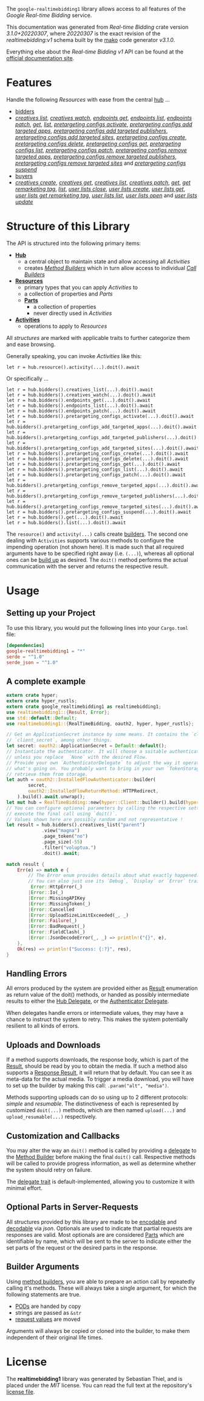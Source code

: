 <!---
DO NOT EDIT !
This file was generated automatically from 'src/mako/api/README.md.mako'
DO NOT EDIT !
-->
The `google-realtimebidding1` library allows access to all features of the *Google Real-time Bidding* service.

This documentation was generated from *Real-time Bidding* crate version *3.1.0+20220307*, where *20220307* is the exact revision of the *realtimebidding:v1* schema built by the [mako](http://www.makotemplates.org/) code generator *v3.1.0*.

Everything else about the *Real-time Bidding* *v1* API can be found at the
[official documentation site](https://developers.google.com/authorized-buyers/apis/realtimebidding/reference/rest/).
# Features

Handle the following *Resources* with ease from the central [hub](https://docs.rs/google-realtimebidding1/3.1.0+20220307/google_realtimebidding1/RealTimeBidding) ... 

* [bidders](https://docs.rs/google-realtimebidding1/3.1.0+20220307/google_realtimebidding1/api::Bidder)
 * [*creatives list*](https://docs.rs/google-realtimebidding1/3.1.0+20220307/google_realtimebidding1/api::BidderCreativeListCall), [*creatives watch*](https://docs.rs/google-realtimebidding1/3.1.0+20220307/google_realtimebidding1/api::BidderCreativeWatchCall), [*endpoints get*](https://docs.rs/google-realtimebidding1/3.1.0+20220307/google_realtimebidding1/api::BidderEndpointGetCall), [*endpoints list*](https://docs.rs/google-realtimebidding1/3.1.0+20220307/google_realtimebidding1/api::BidderEndpointListCall), [*endpoints patch*](https://docs.rs/google-realtimebidding1/3.1.0+20220307/google_realtimebidding1/api::BidderEndpointPatchCall), [*get*](https://docs.rs/google-realtimebidding1/3.1.0+20220307/google_realtimebidding1/api::BidderGetCall), [*list*](https://docs.rs/google-realtimebidding1/3.1.0+20220307/google_realtimebidding1/api::BidderListCall), [*pretargeting configs activate*](https://docs.rs/google-realtimebidding1/3.1.0+20220307/google_realtimebidding1/api::BidderPretargetingConfigActivateCall), [*pretargeting configs add targeted apps*](https://docs.rs/google-realtimebidding1/3.1.0+20220307/google_realtimebidding1/api::BidderPretargetingConfigAddTargetedAppCall), [*pretargeting configs add targeted publishers*](https://docs.rs/google-realtimebidding1/3.1.0+20220307/google_realtimebidding1/api::BidderPretargetingConfigAddTargetedPublisherCall), [*pretargeting configs add targeted sites*](https://docs.rs/google-realtimebidding1/3.1.0+20220307/google_realtimebidding1/api::BidderPretargetingConfigAddTargetedSiteCall), [*pretargeting configs create*](https://docs.rs/google-realtimebidding1/3.1.0+20220307/google_realtimebidding1/api::BidderPretargetingConfigCreateCall), [*pretargeting configs delete*](https://docs.rs/google-realtimebidding1/3.1.0+20220307/google_realtimebidding1/api::BidderPretargetingConfigDeleteCall), [*pretargeting configs get*](https://docs.rs/google-realtimebidding1/3.1.0+20220307/google_realtimebidding1/api::BidderPretargetingConfigGetCall), [*pretargeting configs list*](https://docs.rs/google-realtimebidding1/3.1.0+20220307/google_realtimebidding1/api::BidderPretargetingConfigListCall), [*pretargeting configs patch*](https://docs.rs/google-realtimebidding1/3.1.0+20220307/google_realtimebidding1/api::BidderPretargetingConfigPatchCall), [*pretargeting configs remove targeted apps*](https://docs.rs/google-realtimebidding1/3.1.0+20220307/google_realtimebidding1/api::BidderPretargetingConfigRemoveTargetedAppCall), [*pretargeting configs remove targeted publishers*](https://docs.rs/google-realtimebidding1/3.1.0+20220307/google_realtimebidding1/api::BidderPretargetingConfigRemoveTargetedPublisherCall), [*pretargeting configs remove targeted sites*](https://docs.rs/google-realtimebidding1/3.1.0+20220307/google_realtimebidding1/api::BidderPretargetingConfigRemoveTargetedSiteCall) and [*pretargeting configs suspend*](https://docs.rs/google-realtimebidding1/3.1.0+20220307/google_realtimebidding1/api::BidderPretargetingConfigSuspendCall)
* [buyers](https://docs.rs/google-realtimebidding1/3.1.0+20220307/google_realtimebidding1/api::Buyer)
 * [*creatives create*](https://docs.rs/google-realtimebidding1/3.1.0+20220307/google_realtimebidding1/api::BuyerCreativeCreateCall), [*creatives get*](https://docs.rs/google-realtimebidding1/3.1.0+20220307/google_realtimebidding1/api::BuyerCreativeGetCall), [*creatives list*](https://docs.rs/google-realtimebidding1/3.1.0+20220307/google_realtimebidding1/api::BuyerCreativeListCall), [*creatives patch*](https://docs.rs/google-realtimebidding1/3.1.0+20220307/google_realtimebidding1/api::BuyerCreativePatchCall), [*get*](https://docs.rs/google-realtimebidding1/3.1.0+20220307/google_realtimebidding1/api::BuyerGetCall), [*get remarketing tag*](https://docs.rs/google-realtimebidding1/3.1.0+20220307/google_realtimebidding1/api::BuyerGetRemarketingTagCall), [*list*](https://docs.rs/google-realtimebidding1/3.1.0+20220307/google_realtimebidding1/api::BuyerListCall), [*user lists close*](https://docs.rs/google-realtimebidding1/3.1.0+20220307/google_realtimebidding1/api::BuyerUserListCloseCall), [*user lists create*](https://docs.rs/google-realtimebidding1/3.1.0+20220307/google_realtimebidding1/api::BuyerUserListCreateCall), [*user lists get*](https://docs.rs/google-realtimebidding1/3.1.0+20220307/google_realtimebidding1/api::BuyerUserListGetCall), [*user lists get remarketing tag*](https://docs.rs/google-realtimebidding1/3.1.0+20220307/google_realtimebidding1/api::BuyerUserListGetRemarketingTagCall), [*user lists list*](https://docs.rs/google-realtimebidding1/3.1.0+20220307/google_realtimebidding1/api::BuyerUserListListCall), [*user lists open*](https://docs.rs/google-realtimebidding1/3.1.0+20220307/google_realtimebidding1/api::BuyerUserListOpenCall) and [*user lists update*](https://docs.rs/google-realtimebidding1/3.1.0+20220307/google_realtimebidding1/api::BuyerUserListUpdateCall)




# Structure of this Library

The API is structured into the following primary items:

* **[Hub](https://docs.rs/google-realtimebidding1/3.1.0+20220307/google_realtimebidding1/RealTimeBidding)**
    * a central object to maintain state and allow accessing all *Activities*
    * creates [*Method Builders*](https://docs.rs/google-realtimebidding1/3.1.0+20220307/google_realtimebidding1/client::MethodsBuilder) which in turn
      allow access to individual [*Call Builders*](https://docs.rs/google-realtimebidding1/3.1.0+20220307/google_realtimebidding1/client::CallBuilder)
* **[Resources](https://docs.rs/google-realtimebidding1/3.1.0+20220307/google_realtimebidding1/client::Resource)**
    * primary types that you can apply *Activities* to
    * a collection of properties and *Parts*
    * **[Parts](https://docs.rs/google-realtimebidding1/3.1.0+20220307/google_realtimebidding1/client::Part)**
        * a collection of properties
        * never directly used in *Activities*
* **[Activities](https://docs.rs/google-realtimebidding1/3.1.0+20220307/google_realtimebidding1/client::CallBuilder)**
    * operations to apply to *Resources*

All *structures* are marked with applicable traits to further categorize them and ease browsing.

Generally speaking, you can invoke *Activities* like this:

```Rust,ignore
let r = hub.resource().activity(...).doit().await
```

Or specifically ...

```ignore
let r = hub.bidders().creatives_list(...).doit().await
let r = hub.bidders().creatives_watch(...).doit().await
let r = hub.bidders().endpoints_get(...).doit().await
let r = hub.bidders().endpoints_list(...).doit().await
let r = hub.bidders().endpoints_patch(...).doit().await
let r = hub.bidders().pretargeting_configs_activate(...).doit().await
let r = hub.bidders().pretargeting_configs_add_targeted_apps(...).doit().await
let r = hub.bidders().pretargeting_configs_add_targeted_publishers(...).doit().await
let r = hub.bidders().pretargeting_configs_add_targeted_sites(...).doit().await
let r = hub.bidders().pretargeting_configs_create(...).doit().await
let r = hub.bidders().pretargeting_configs_delete(...).doit().await
let r = hub.bidders().pretargeting_configs_get(...).doit().await
let r = hub.bidders().pretargeting_configs_list(...).doit().await
let r = hub.bidders().pretargeting_configs_patch(...).doit().await
let r = hub.bidders().pretargeting_configs_remove_targeted_apps(...).doit().await
let r = hub.bidders().pretargeting_configs_remove_targeted_publishers(...).doit().await
let r = hub.bidders().pretargeting_configs_remove_targeted_sites(...).doit().await
let r = hub.bidders().pretargeting_configs_suspend(...).doit().await
let r = hub.bidders().get(...).doit().await
let r = hub.bidders().list(...).doit().await
```

The `resource()` and `activity(...)` calls create [builders][builder-pattern]. The second one dealing with `Activities` 
supports various methods to configure the impending operation (not shown here). It is made such that all required arguments have to be 
specified right away (i.e. `(...)`), whereas all optional ones can be [build up][builder-pattern] as desired.
The `doit()` method performs the actual communication with the server and returns the respective result.

# Usage

## Setting up your Project

To use this library, you would put the following lines into your `Cargo.toml` file:

```toml
[dependencies]
google-realtimebidding1 = "*"
serde = "^1.0"
serde_json = "^1.0"
```

## A complete example

```Rust
extern crate hyper;
extern crate hyper_rustls;
extern crate google_realtimebidding1 as realtimebidding1;
use realtimebidding1::{Result, Error};
use std::default::Default;
use realtimebidding1::{RealTimeBidding, oauth2, hyper, hyper_rustls};

// Get an ApplicationSecret instance by some means. It contains the `client_id` and 
// `client_secret`, among other things.
let secret: oauth2::ApplicationSecret = Default::default();
// Instantiate the authenticator. It will choose a suitable authentication flow for you, 
// unless you replace  `None` with the desired Flow.
// Provide your own `AuthenticatorDelegate` to adjust the way it operates and get feedback about 
// what's going on. You probably want to bring in your own `TokenStorage` to persist tokens and
// retrieve them from storage.
let auth = oauth2::InstalledFlowAuthenticator::builder(
        secret,
        oauth2::InstalledFlowReturnMethod::HTTPRedirect,
    ).build().await.unwrap();
let mut hub = RealTimeBidding::new(hyper::Client::builder().build(hyper_rustls::HttpsConnector::with_native_roots().https_or_http().enable_http1().enable_http2().build()), auth);
// You can configure optional parameters by calling the respective setters at will, and
// execute the final call using `doit()`.
// Values shown here are possibly random and not representative !
let result = hub.bidders().creatives_list("parent")
             .view("magna")
             .page_token("no")
             .page_size(-55)
             .filter("voluptua.")
             .doit().await;

match result {
    Err(e) => match e {
        // The Error enum provides details about what exactly happened.
        // You can also just use its `Debug`, `Display` or `Error` traits
         Error::HttpError(_)
        |Error::Io(_)
        |Error::MissingAPIKey
        |Error::MissingToken(_)
        |Error::Cancelled
        |Error::UploadSizeLimitExceeded(_, _)
        |Error::Failure(_)
        |Error::BadRequest(_)
        |Error::FieldClash(_)
        |Error::JsonDecodeError(_, _) => println!("{}", e),
    },
    Ok(res) => println!("Success: {:?}", res),
}

```
## Handling Errors

All errors produced by the system are provided either as [Result](https://docs.rs/google-realtimebidding1/3.1.0+20220307/google_realtimebidding1/client::Result) enumeration as return value of
the doit() methods, or handed as possibly intermediate results to either the 
[Hub Delegate](https://docs.rs/google-realtimebidding1/3.1.0+20220307/google_realtimebidding1/client::Delegate), or the [Authenticator Delegate](https://docs.rs/yup-oauth2/*/yup_oauth2/trait.AuthenticatorDelegate.html).

When delegates handle errors or intermediate values, they may have a chance to instruct the system to retry. This 
makes the system potentially resilient to all kinds of errors.

## Uploads and Downloads
If a method supports downloads, the response body, which is part of the [Result](https://docs.rs/google-realtimebidding1/3.1.0+20220307/google_realtimebidding1/client::Result), should be
read by you to obtain the media.
If such a method also supports a [Response Result](https://docs.rs/google-realtimebidding1/3.1.0+20220307/google_realtimebidding1/client::ResponseResult), it will return that by default.
You can see it as meta-data for the actual media. To trigger a media download, you will have to set up the builder by making
this call: `.param("alt", "media")`.

Methods supporting uploads can do so using up to 2 different protocols: 
*simple* and *resumable*. The distinctiveness of each is represented by customized 
`doit(...)` methods, which are then named `upload(...)` and `upload_resumable(...)` respectively.

## Customization and Callbacks

You may alter the way an `doit()` method is called by providing a [delegate](https://docs.rs/google-realtimebidding1/3.1.0+20220307/google_realtimebidding1/client::Delegate) to the 
[Method Builder](https://docs.rs/google-realtimebidding1/3.1.0+20220307/google_realtimebidding1/client::CallBuilder) before making the final `doit()` call. 
Respective methods will be called to provide progress information, as well as determine whether the system should 
retry on failure.

The [delegate trait](https://docs.rs/google-realtimebidding1/3.1.0+20220307/google_realtimebidding1/client::Delegate) is default-implemented, allowing you to customize it with minimal effort.

## Optional Parts in Server-Requests

All structures provided by this library are made to be [encodable](https://docs.rs/google-realtimebidding1/3.1.0+20220307/google_realtimebidding1/client::RequestValue) and 
[decodable](https://docs.rs/google-realtimebidding1/3.1.0+20220307/google_realtimebidding1/client::ResponseResult) via *json*. Optionals are used to indicate that partial requests are responses 
are valid.
Most optionals are are considered [Parts](https://docs.rs/google-realtimebidding1/3.1.0+20220307/google_realtimebidding1/client::Part) which are identifiable by name, which will be sent to 
the server to indicate either the set parts of the request or the desired parts in the response.

## Builder Arguments

Using [method builders](https://docs.rs/google-realtimebidding1/3.1.0+20220307/google_realtimebidding1/client::CallBuilder), you are able to prepare an action call by repeatedly calling it's methods.
These will always take a single argument, for which the following statements are true.

* [PODs][wiki-pod] are handed by copy
* strings are passed as `&str`
* [request values](https://docs.rs/google-realtimebidding1/3.1.0+20220307/google_realtimebidding1/client::RequestValue) are moved

Arguments will always be copied or cloned into the builder, to make them independent of their original life times.

[wiki-pod]: http://en.wikipedia.org/wiki/Plain_old_data_structure
[builder-pattern]: http://en.wikipedia.org/wiki/Builder_pattern
[google-go-api]: https://github.com/google/google-api-go-client

# License
The **realtimebidding1** library was generated by Sebastian Thiel, and is placed 
under the *MIT* license.
You can read the full text at the repository's [license file][repo-license].

[repo-license]: https://github.com/Byron/google-apis-rsblob/main/LICENSE.md
